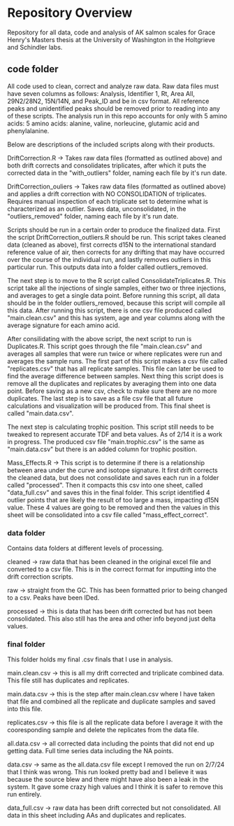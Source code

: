 # Repository Overview
Repository for all data, code and analysis of AK salmon scales for Grace Henry's Masters thesis at the University of Washington in the Holtgrieve and Schindler labs. 

## code folder
All code used to clean, correct and analyze raw data. Raw data files must have seven columns as follows: Analysis, Identifier 1, Rt, Area All, 29N2/28N2, 15N/14N, and Peak_ID and be in csv format. All reference peaks and unidentified peaks should be removed prior to reading into any of these scripts. The analysis run in this repo accounts for only with 5 amino acids: 5 amino acids: alanine, valine, norleucine, glutamic acid and phenylalanine. 

Below are descriptions of the included scripts along with their products. 

DriftCorrection.R -> Takes raw data files (formatted as outlined above) and both drift corrects and consolidates triplicates, after which it puts the corrected data in the "with_outliers" folder, naming each file by it's run date. 

DriftCorrection_ouliers -> Takes raw data files (formatted as outlined above) and applies a drift correction with NO CONSOLIDATION of triplicates. Requires manual inspection of each triplicate set to determine what is characterized as an outlier. Saves data, unconsolidated, in the "outliers_removed" folder, naming each file by it's run date. 



Scripts should be run in a certain order to produce the finalized data. First the script DriftCorrection_outliers.R should be run. This script takes cleaned data (cleaned as above), first corrects d15N to the international standard reference value of air, then corrects for any drifting that may have occurred over the course of the individual run, and lastly removes outliers in this particular run. This outputs data into a folder called outliers_removed. 

The next step is to move to the R script called ConsolidateTriplicates.R. This script take all the injections of single samples, either two or three injections, and averages to get a single data point. Before running this script, all data should be in the folder outliers_removed, because this script will compile all this data. After running this script, there is one csv file produced called "main.clean.csv" and this has system, age and year columns along with the average signature for each amino acid. 

After consilidating with the above script, the next script to run is Duplicates.R. This script goes through the file "main.clean.csv" and averages all samples that were run twice or where replicates were run and averages the sample runs. The first part of this script makes a csv file called "replicates.csv" that has all replicate samples. This file can later be used to find the average difference between samples. Next thing this script does is remove all the duplicates and replicates by averaging them into one data point. Before saving as a new csv, check to make sure there are no more duplicates. The last step is to save as a file csv file that all future calculations and visualization will be produced from. This final sheet is called "main.data.csv".

The next step is calculating trophic position. This script still needs to be tweaked to represent accurate TDF and beta values. As of 2/14 it is a work in progress. The produced csv file "main.trophic.csv" is the same as "main.data.csv" but there is an added column for trophic position. 

Mass_Effects.R -> This script is to determine if there is a relationship between area under the curve and isotope signature. It first drift corrects the cleaned data, but does not consolidate and saves each run in a folder called "processed". Then it compacts this csv into one sheet, called "data_full.csv" and saves this in the final folder. This script identified 4 outlier points that are likely the result of too large a mass, impacting d15N value. These 4 values are going to be removed and then the values in this sheet will be consolidated into a csv file called "mass_effect_correct".

### data folder
Contains data folders at different levels of processing. 

cleaned -> raw data that has been cleaned in the original excel file and converted to a csv file. This is in the correct format for imputting into the drift correction scripts. 

raw -> straight from the GC. This has been formatted prior to being changed to a csv. Peaks have been IDed. 

processed -> this is data that has been drift corrected but has not been consolidated. This also still has the area and other info beyond just delta values. 


### final folder
This folder holds my final .csv finals that I use in analysis. 

main.clean.csv -> this is all my drift corrected and triplicate combined data. This file still has duplicates and replicates. 

main.data.csv -> this is the step after main.clean.csv where I have taken that file and combined all the replicate and duplicate samples and saved into this file. 

replicates.csv -> this file is all the replicate data before I average it with the cooresponding sample and delete the replicates from the data file. 

all.data.csv -> all corrected data including the points that did not end up getting data. Full time series data including the NA points. 

data.csv -> same as the all.data.csv file except I removed the run on 2/7/24 that I think was wrong. This run looked pretty bad and I believe it was because the source blew and there might have also been a leak in the system. It gave some crazy high values and I think it is safer to remove this run entirely. 

data_full.csv -> raw data has been drift corrected but not consolidated. All data in this sheet including AAs and duplicates and replicates. 

